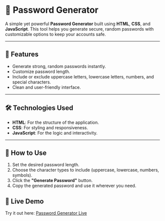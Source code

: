 # 🔐 Password Generator

A simple yet powerful **Password Generator** built using **HTML**, **CSS**, and **JavaScript**. This tool helps you generate secure, random passwords with customizable options to keep your accounts safe.

---

## 🌟 Features
- Generate strong, random passwords instantly.
- Customize password length.
- Include or exclude uppercase letters, lowercase letters, numbers, and special characters.
- Clean and user-friendly interface.

---

## 🛠️ Technologies Used
- **HTML**: For the structure of the application.
- **CSS**: For styling and responsiveness.
- **JavaScript**: For the logic and interactivity.

---

## 📜 How to Use
1. Set the desired password length.
2. Choose the character types to include (uppercase, lowercase, numbers, symbols).
3. Click the **"Generate Password"** button.
4. Copy the generated password and use it wherever you need.

## 🚀 Live Demo
Try it out here: [Password Generator Live]( )  
